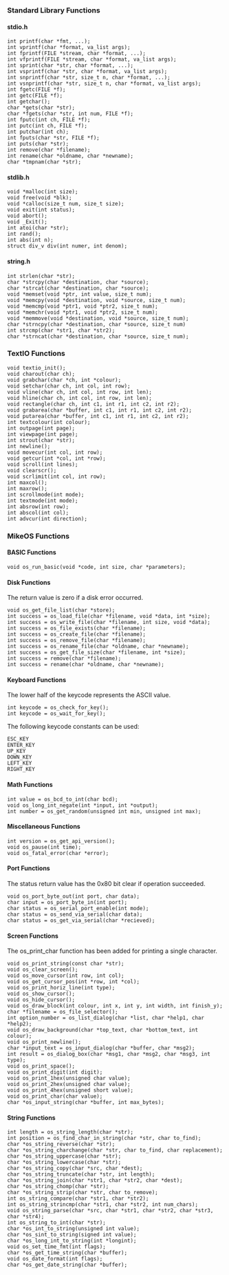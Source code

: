 ### Standard Library Functions ###

#### stdio.h ####
    int printf(char *fmt, ...);
    int vprintf(char *format, va_list args);
    int fprintf(FILE *stream, char *format, ...);
    int vfprintf(FILE *stream, char *format, va_list args);
    int sprint(char *str, char *format, ...);
    int vsprintf(char *str, char *format, va_list args);
    int snprintf(char *str, size_t n, char *format, ...);
    int vsnprintf(char *str, size_t n, char *format, va_list args);
    int fgetc(FILE *f);
    int getc(FILE *f);
    int getchar();
    char *gets(char *str);
    char *fgets(char *str, int num, FILE *f);
    int fputc(int ch, FILE *f);
    int putc(int ch, FILE *f);
    int putchar(int ch);
    int fputs(char *str, FILE *f);
    int puts(char *str);
    int remove(char *filename);
    int rename(char *oldname, char *newname);
    char *tmpnam(char *str);

#### stdlib.h ####
    void *malloc(int size);
    void free(void *blk);
    void *calloc(size_t num, size_t size);
    void exit(int status);
    void abort();
    void _Exit();
    int atoi(char *str);
    int rand();
    int abs(int n);
    struct div_v div(int numer, int denom);

#### string.h ####
    int strlen(char *str);
    char *strcpy(char *destination, char *source);
    char *strcat(char *destination, char *source);
    void *memset(void *ptr, int value, size_t num);
    void *memcpy(void *destination, void *source, size_t num);
    void *memcmp(void *ptr1, void *ptr2, size_t num);
    void *memchr(void *ptr1, void *ptr2, size_t num);
    void *memmove(void *destination, void *source, size_t num);
    char *strncpy(char *destination, char *source, size_t num)
    int strcmp(char *str1, char *str2);
    char *strncat(char *destination, char *source, size_t num);

### TextIO Functions ###
    void textio_init();
    void charout(char ch);
    void grabchar(char *ch, int *colour);
    void setchar(char ch, int col, int row);
    void vline(char ch, int col, int row, int len);
    void hline(char ch, int col, int row, int len);
    void rectangle(char ch, int c1, int r1, int c2, int r2);
    void grabarea(char *buffer, int c1, int r1, int c2, int r2);
    void putarea(char *buffer, int c1, int r1, int c2, int r2);
    int textcolour(int colour);
    int outpage(int page);
    int viewpage(int page);
    int strout(char *str);
    int newline();
    void movecur(int col, int row);
    void getcur(int *col, int *row);
    void scroll(int lines);
    void clearscr();
    void scrlimit(int col, int row);
    int maxcol();
    int maxrow();
    int scrollmode(int mode);
    int textmode(int mode);
    int absrow(int row);
    int abscol(int col);
    int advcur(int direction);



### MikeOS Functions ###

#### BASIC Functions ####
    void os_run_basic(void *code, int size, char *parameters);

#### Disk Functions ####
The return value is zero if a disk error occurred.

    void os_get_file_list(char *store);
    int success = os_load_file(char *filename, void *data, int *size);
    int success = os_write_file(char *filename, int size, void *data);
    int success = os_file_exists(char *filename);
    int success = os_create_file(char *filename);
    int success = os_remove_file(char *filename);
    int success = os_rename_file(char *oldname, char *newname);
    int success = os_get_file_size(char *filename, int *size);
    int success = remove(char *filename);
    int success = rename(char *oldname, char *newname);

#### Keyboard Functions ####
The lower half of the keycode represents the ASCII value.

    int keycode = os_check_for_key();
    int keycode = os_wait_for_key();

The following keycode constants can be used:

    ESC_KEY
    ENTER_KEY
    UP_KEY
    DOWN_KEY
    LEFT_KEY
    RIGHT_KEY

#### Math Functions ####
    int value = os_bcd_to_int(char bcd);
    void os_long_int_negate(int *input, int *output);
    int number = os_get_random(unsigned int min, unsigned int max);

#### Miscellaneous Functions ####
    int version = os_get_api_version();
    void os_pause(int time);
    void os_fatal_error(char *error);

#### Port Functions ####
The status return value has the 0x80 bit clear if operation succeeded. 

    void os_port_byte_out(int port, char data);
    char input = os_port_byte_in(int port);
    char status = os_serial_port_enable(int mode);
    char status = os_send_via_serial(char data);
    char status = os_get_via_serial(char *recieved);

#### Screen Functions ####
The os\_print\_char function has been added for printing a single character.

    void os_print_string(const char *str);
    void os_clear_screen();
    void os_move_cursor(int row, int col);
    void os_get_cursor_pos(int *row, int *col);
    void os_print_horiz_line(int type);
    void os_show_cursor();
    void os_hide_cursor();
    void os_draw_block(int colour, int x, int y, int width, int finish_y);
    char *filename = os_file_selector();
    int option_number = os_list_dialog(char *list, char *help1, char *help2);
    void os_draw_background(char *top_text, char *bottom_text, int colour);
    void os_print_newline();
    char *input_text = os_input_dialog(char *buffer, char *msg2);
    int result = os_dialog_box(char *msg1, char *msg2, char *msg3, int type);
    void os_print_space();
    void os_print_digit(int digit);
    void os_print_1hex(unsigned char value);
    void os_print_2hex(unsigned char value);
    void os_print_4hex(unsigned short value);
    void os_print_char(char value);
    char *os_input_string(char *buffer, int max_bytes);

#### String Functions ####
    int length = os_string_length(char *str);
    int position = os_find_char_in_string(char *str, char to_find);
    char *os_string_reverse(char *str);
    char *os_string_charchange(char *str, char to_find, char replacement);
    char *os_string_uppercase(char *str);
    char *os_string_lowercase(char *str);
    char *os_string_copy(char *src, char *dest);
    char *os_string_truncate(char *str, int length);
    char *os_string_join(char *str1, char *str2, char *dest);
    char *os_string_chomp(char *str);
    char *os_string_strip(char *str, char to_remove);
    int os_string_compare(char *str1, char *str2);
    int os_string_strincmp(char *str1, char *str2, int num_chars);
    void os_string_parse(char *src, char *str1, char *str2, char *str3, char *str4);
    int os_string_to_int(char *str);
    char *os_int_to_string(unsigned int value);
    char *os_sint_to_string(signed int value);
    char *os_long_int_to_string(int *longint);
    void os_set_time_fmt(int flags);
    char *os_get_time_string(char *buffer);
    void os_date_format(int flags);
    char *os_get_date_string(char *buffer);


